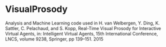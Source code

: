 # VisualProsody

Analysis and Machine Learning code used in 
H. van Welbergen, Y. Ding, K. Sattler, C. Pelachaud, and S. Kopp, Real-Time Visual Prosody for Interactive Virtual Agents, in: Intelligent Virtual Agents, 15th International Conference, LNCS, volume 9238, Springer, pp 139–151. 2015
